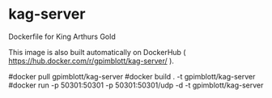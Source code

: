 # kag-server
Dockerfile for King Arthurs Gold


This image is also built automatically on DockerHub ( https://hub.docker.com/r/gpimblott/kag-server/ ).

#docker pull gpimblott/kag-server
#docker build . -t gpimblott/kag-server
#docker run -p 50301:50301 -p 50301:50301/udp -d -t gpimblott/kag-server
